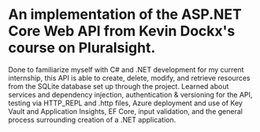 # An implementation of the ASP.NET Core Web API from Kevin Dockx's course on Pluralsight.
Done to familiarize myself with C# and .NET development for my current internship, this API is able to create, delete, modify, and retrieve resources from the SQLite database set up through the project. Learned about services and dependency injection, authentication & versioning for the API, testing via HTTP_REPL and .http files, Azure deployment and use of Key Vault and Application Insights, EF Core, input validation, and the general process surrounding creation of a .NET application.
